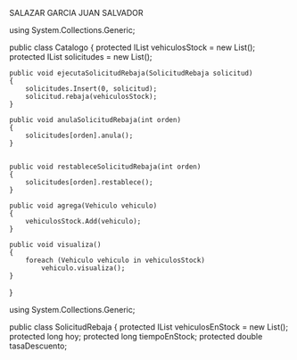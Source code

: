 SALAZAR GARCIA JUAN SALVADOR 

using System.Collections.Generic;

public class Catalogo
{
    protected IList<Vehiculo> vehiculosStock =
        new List<Vehiculo>();
    protected IList<SolicitudRebaja> solicitudes =
        new List<SolicitudRebaja>();

    public void ejecutaSolicitudRebaja(SolicitudRebaja solicitud)
    {
        solicitudes.Insert(0, solicitud);
        solicitud.rebaja(vehiculosStock);
    }

    public void anulaSolicitudRebaja(int orden)
    {
        solicitudes[orden].anula();
    }

    
    public void restableceSolicitudRebaja(int orden)
    {
        solicitudes[orden].restablece();
    }

    public void agrega(Vehiculo vehiculo)
    {
        vehiculosStock.Add(vehiculo);
    }

    public void visualiza()
    {
        foreach (Vehiculo vehiculo in vehiculosStock)
            vehiculo.visualiza();
    }
}


using System.Collections.Generic;

public class SolicitudRebaja
{
    protected IList<Vehiculo> vehiculosEnStock =
        new List<Vehiculo>();
    protected long hoy;
    protected long tiempoEnStock;
    protected double tasaDescuento;
